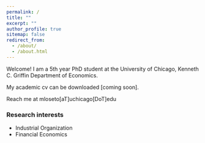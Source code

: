 ```yaml
---
permalink: /
title: ""
excerpt: ""
author_profile: true
sitemap: false
redirect_from: 
  - /about/
  - /about.html
---
```


Welcome! I am a 5th year PhD student at the University of Chicago, Kenneth C. Griffin Department of Economics.

My academic cv can be downloaded [coming soon]. <!-- [here](../files/marco_loseto_cv.pdf).-->

Reach me at mloseto[aT]uchicago[DoT]edu

### Research interests
* Industrial Organization
* Financial Economics
